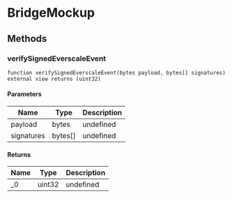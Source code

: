 # BridgeMockup









## Methods

### verifySignedEverscaleEvent

```solidity
function verifySignedEverscaleEvent(bytes payload, bytes[] signatures) external view returns (uint32)
```





#### Parameters

| Name | Type | Description |
|---|---|---|
| payload | bytes | undefined |
| signatures | bytes[] | undefined |

#### Returns

| Name | Type | Description |
|---|---|---|
| _0 | uint32 | undefined |




